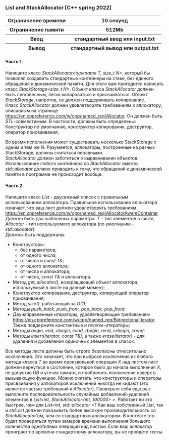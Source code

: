 ### List and StackAllocator [C++ spring 2022]

<table>
<thead>
<tr>
<th>Ограничение времени</th>
<th>10 секунд</th>
</tr>
<tr>
<th>Ограничение памяти</th>
<th>512Mb</th>
</tr>
<tr>
<th>Ввод</th>
<th>стандартный ввод или input.txt</th>
</tr>
<tr>
<th>Вывод</th>
<th>стандартный вывод или output.txt</th>
</tr>
</thead>
</table>

#### Часть 1.
Напишите класс _StackAllocator<typename T, size_t N>_, который бы позволял создавать стандартные контейнеры на стеке, без единого обращения к динамической памяти. Для этого вам пригодится написать класс _StackStorage<size_t N>_. Объект класса _StackAllocator_ должен быть легковесным, легко копироваться и присваиваться. Объект _StackStorage_, напротив, не должен поддерживать копирование.  
Класс _StackAllocator_ должен удовлетворять требованиям к аллокатору, описанным на странице https://en.cppreference.com/w/cpp/named_req/Allocator. Он должен быть _STL_-совместимым. В частности, должны быть определены:  
Конструктор по умолчанию, конструктор копирования, деструктор, оператор присваивания;

Во время исполнения может существовать несколько StackStorage с одним и тем же _N_. Разумеется, аллокаторы, построенные на разных StackStorage, должны считаться неравными.  
_StackAllocator_ должен заботиться о выравнивании объектов. 
Использование любого контейнера со _StackAllocator_ вместо _std::allocator_ должно приводить к тому, что обращений к динамической памяти в программе не происходит вообще.
#### Часть 2.
Напишите класс _List_ - двусвязный список с правильным использованием аллокатора. Правильное использование аллокатора означает, что ваш лист должен удовлетворять требованиям https://en.cppreference.com/w/cpp/named_req/AllocatorAwareContainer. Должно быть два шаблонных параметра: _T_ - тип элементов в листе, _Allocator_ - тип используемого аллокатора (по умолчанию - _std::allocator<T>_).  
Должны быть поддержаны:  
- Конструкторы: 
  - без параметров;
  - от одного числа;
  - от числа и _const T&_;
  - от одного аллокатора;
  - от числа и аллокатора;
  - от числа, _const T&_ и аллокатора.
- Метод _get_allocator()_, возвращающий объект аллокатора, используемый в листе на данный момент;
- Конструктор копирования, деструктор, копирующий оператор присваивания;
- Метод _size()_, работающий за _O(1)_;
- Методы _push_back, push_front, pop_back, pop_front_;
- Двунаправленные итераторы, удовлетворяющие требованиям https://en.cppreference.com/w/cpp/named_req/BidirectionalIterator. Также поддержите константные и _reverse_-итераторы;
- Методы _begin, end, cbegin, cend, rbegin, rend, crbegin, crend_;
- Методы _insert(iterator, const T&)_, а также _erase(iterator)_ - для удаления и добавления одиночных элементов в список.

Все методы листа должны быть строго безопасны относительно исключений. Это означает, что при выбросе исключения из любого метода класса _T_ во время произвольной операции _X_ над листом лист должен вернуться в состояние, которое было до начала выполнения _X_, не допустив _UB_ и утечек памяти, и пробросить исключение наверх в вызывающую функцию. Можно считать, что конструкторы и операторы присваивания у аллокаторов исключений никогда не кидают (это является частью требований к _Allocator_).
Проверьте себя еще раз: выполните последовательность случайных добавлений-удалений элементов в _List<int, StackAllocator<int, 100000> >_. Работает ли это быстрее, чем для _List<int, std::allocator<int> >_?
Как ваш собственный _List_, так и _std::list_ должен показывать более высокую производительность со _StackAllocator_’ом, чем со стандартным аллокатором. В контесте это будет проверяться путем замеров времени выполнения большого количества однотипных операций над листом. Если ваш аллокатор проиграет по времени стандартному аллокатору, вы не пройдете тесты.